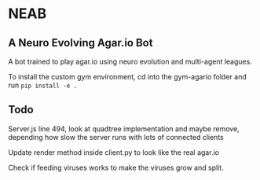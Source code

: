 # NEAB

## A Neuro Evolving Agar.io Bot

A bot trained to play agar.io using neuro evolution and multi-agent leagues.

To install the custom gym environment, cd into the gym-agario folder and run `pip install -e .`

## Todo

Server.js line 494, look at quadtree implementation and maybe remove, depending how slow the server runs with lots of connected clients

Update render method inside client.py to look like the real agar.io

Check if feeding viruses works to make the viruses grow and split.
